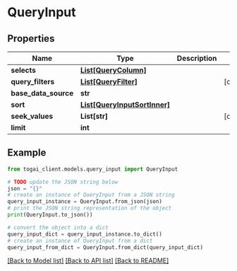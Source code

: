 # QueryInput


## Properties

Name | Type | Description | Notes
------------ | ------------- | ------------- | -------------
**selects** | [**List[QueryColumn]**](QueryColumn.md) |  | 
**query_filters** | [**List[QueryFilter]**](QueryFilter.md) |  | [optional] 
**base_data_source** | **str** |  | 
**sort** | [**List[QueryInputSortInner]**](QueryInputSortInner.md) |  | 
**seek_values** | **List[str]** |  | [optional] 
**limit** | **int** |  | 

## Example

```python
from togai_client.models.query_input import QueryInput

# TODO update the JSON string below
json = "{}"
# create an instance of QueryInput from a JSON string
query_input_instance = QueryInput.from_json(json)
# print the JSON string representation of the object
print(QueryInput.to_json())

# convert the object into a dict
query_input_dict = query_input_instance.to_dict()
# create an instance of QueryInput from a dict
query_input_from_dict = QueryInput.from_dict(query_input_dict)
```
[[Back to Model list]](../README.md#documentation-for-models) [[Back to API list]](../README.md#documentation-for-api-endpoints) [[Back to README]](../README.md)


